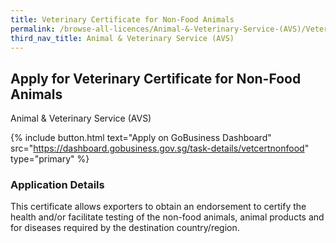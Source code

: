 ```yaml
---
title: Veterinary Certificate for Non-Food Animals
permalink: /browse-all-licences/Animal-&-Veterinary-Service-(AVS)/Veterinary-Certificate-for-Non-Food-Animals
third_nav_title: Animal & Veterinary Service (AVS)
---
```


## Apply for Veterinary Certificate for Non-Food Animals

Animal & Veterinary Service (AVS)

{% include button.html text="Apply on GoBusiness Dashboard" src="https://dashboard.gobusiness.gov.sg/task-details/vetcertnonfood" type="primary" %}

<H3>Application Details</H3>

<p>This certificate allows exporters to obtain an endorsement to certify the health and/or facilitate testing of the non-food animals, animal products and for diseases required by the destination country/region.</p>


